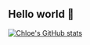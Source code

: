 ## Hello world 👋 

[![Chloe's GitHub stats](https://github-readme-stats.vercel.app/api?username=chloe7243)](https://github.com/chloe7243/github-readme-stats)

<!--
**Chloe7243/Chloe7243** is a ✨ _special_ ✨ repository because its `README.md` (this file) appears on your GitHub profile.

Here are some ideas to get you started:

- 🔭 I’m currently working on ...
- 🌱 I’m currently learning ...
- 👯 I’m looking to collaborate on ...
- 🤔 I’m looking for help with ...
- 💬 Ask me about ...
- 📫 How to reach me: ...
- 😄 Pronouns: ...
- ⚡ Fun fact: ...
-->
